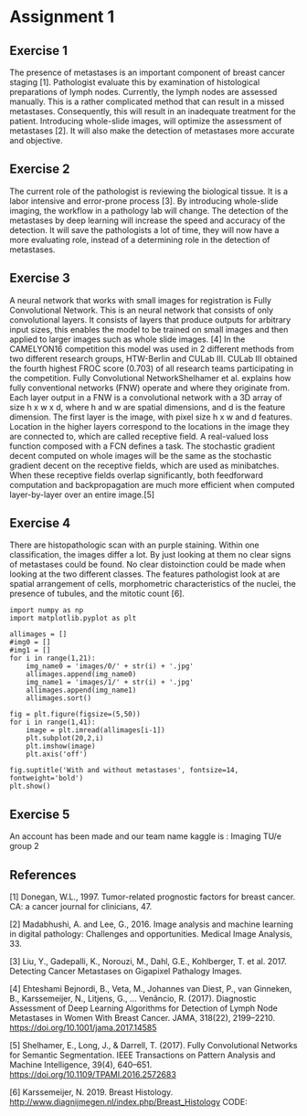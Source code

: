 # Assignment 1
## Exercise 1
The presence of metastases is an important component of breast cancer staging [1]. Pathologist evaluate this by examination of histological preparations of lymph nodes. Currently, the lymph nodes are assessed manually. This is a rather complicated method that can result in a missed metastases. Consequently, this will result in an inadequate treatment for the patient. Introducing whole-slide images, will optimize the assessment of metastases [2]. It will also make the detection of metastases more accurate and objective. 
## Exercise 2
The current role of the pathologist is reviewing the biological tissue. It is a labor intensive and error-prone process [3]. By introducing whole-slide imaging, the workflow in a pathology lab will change. The detection of the metastases by deep learning will increase the speed and accuracy of the detection. It will save the pathologists a lot of time, they will now have a more evaluating role, instead of a determining role in the detection of metastases.
## Exercise 3
A neural network that works with small images for registration is Fully Convolutional Network. This is an neural network that consists of only convolutional layers. It consists of layers that produce outputs for arbitrary input sizes, this enables the model to be trained on small images and then applied to larger images such as whole slide images. [4] In the CAMELYON16 competition this model was used in 2 different methods from two different research groups, HTW-Berlin and CULab III. CULab III obtained the fourth highest FROC score (0.703) of all research teams participating in the competition.  Fully Convolutional NetworkShelhamer et al. explains how fully conventional networks (FNW) operate and where they originate from. Each layer output in a FNW is a convolutional network with a 3D array of size h x w x d, where h and w are spatial dimensions, and d is the feature dimension. The first layer is the image, with pixel size h x w and d features. Location in the higher layers correspond to the locations in the image they are connected to, which are called receptive field. A real-valued loss function composed with a FCN defines a task. The stochastic gradient decent computed on whole images will be the same as the stochastic gradient decent on the receptive fields, which are used as minibatches. When these receptive fields overlap significantly, both feedforward computation and backpropagation are much more efficient when computed layer-by-layer over an entire image.[5]

## Exercise 4
There are histopathologic scan with an purple staining. Within one classification, the images differ a lot. By just looking at them no clear signs of metastases could be found. No clear distoinction could be made when looking at the two different classes. The features pathologist look at are spatial arrangement of cells, morphometric characteristics of the nuclei, the presence of tubules, and the mitotic count [6]. 

```
import numpy as np 
import matplotlib.pyplot as plt 

allimages = []
#img0 = []
#img1 = []
for i in range(1,21):
    img_name0 = 'images/0/' + str(i) + '.jpg'
    allimages.append(img_name0) 
    img_name1 = 'images/1/' + str(i) + '.jpg'
    allimages.append(img_name1)
    allimages.sort()

fig = plt.figure(figsize=(5,50))
for i in range(1,41):
    image = plt.imread(allimages[i-1])
    plt.subplot(20,2,i)
    plt.imshow(image)
    plt.axis('off')

fig.suptitle('With and without metastases', fontsize=14, fontweight='bold')
plt.show()
``` 
## Exercise 5
An account has been made and our team name kaggle is : Imaging TU/e group 2

## References 
[1] Donegan, W.L., 1997. Tumor-related prognostic factors for breast cancer. CA: a cancer journal for clinicians, 47.

[2] Madabhushi, A. and Lee, G., 2016. Image analysis and machine learning in digital pathology: Challenges and opportunities. Medical Image Analysis, 33.

[3] Liu, Y., Gadepalli, K., Norouzi, M., Dahl, G.E., Kohlberger, T. et al. 2017. Detecting Cancer Metastases on Gigapixel Pathalogy Images. 

[4] Ehteshami Bejnordi, B., Veta, M., Johannes van Diest, P., van Ginneken, B., Karssemeijer, N., Litjens, G., ... Venâncio, R. (2017). Diagnostic Assessment of Deep Learning Algorithms for Detection of Lymph Node Metastases in Women With Breast Cancer. JAMA, 318(22), 2199–2210. https://doi.org/10.1001/jama.2017.14585

[5] Shelhamer, E., Long, J., & Darrell, T. (2017). Fully Convolutional Networks for Semantic Segmentation. IEEE Transactions on Pattern Analysis and Machine Intelligence, 39(4), 640–651. https://doi.org/10.1109/TPAMI.2016.2572683

[6] Karssemeijer, N. 2019. Breast Histology. http://www.diagnijmegen.nl/index.php/Breast_Histology
CODE:



